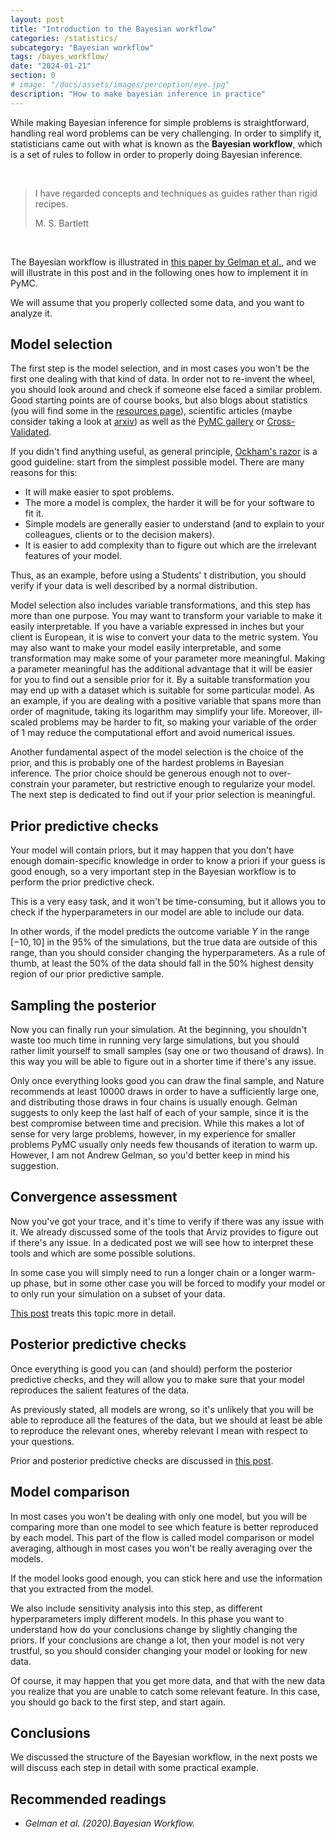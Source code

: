 ```yaml
---
layout: post
title: "Introduction to the Bayesian workflow"
categories: /statistics/
subcategory: "Bayesian workflow"
tags: /bayes_workflow/
date: "2024-01-21"
section: 0
# image: "/docs/assets/images/perception/eye.jpg"
description: "How to make bayesian inference in practice"
---
```


While making Bayesian inference for simple problems is straightforward,
handling real word problems can be very challenging.
In order to simplify it, statisticians came out with what is known as the
**Bayesian workflow**, which is a set of rules to follow in order to
properly doing Bayesian inference.

<br>

> I have regarded concepts and techniques as guides rather than rigid recipes.
> 
> M. S. Bartlett

<br>

The Bayesian workflow is illustrated in [this paper by Gelman et al.](http://www.stat.columbia.edu/~gelman/research/unpublished/Bayesian_Workflow_article.pdf),
and we will illustrate in this post and in the following ones how to implement
it in PyMC.

We will assume that you properly collected some data, and you want to analyze it.

## Model selection

The first step is the model selection, and in most cases you won't be
the first one dealing with that kind of data.
In order not to re-invent the wheel, you should look around and check if someone
else faced a similar problem. Good starting points are of course books,
but also blogs about statistics
(you will find some in the [resources page](/links)),
scientific articles (maybe consider taking a look at [arxiv](https://arxiv.org/)) as well as the [PyMC gallery](https://www.pymc.io/projects/examples/en/latest/gallery.html) or [Cross-Validated](https://stats.stackexchange.com/).

If you didn't find anything useful, as general principle, [Ockham's razor](https://en.wikipedia.org/wiki/Occam%27s_razor) is a good guideline: start from the
simplest possible model.
There are many reasons for this:
- It will make easier to spot problems.
- The more a model is complex, the harder it will be for your software to fit it.
- Simple models are generally easier to understand (and to explain to your colleagues, clients or to the decision makers).
- It is easier to add complexity than to figure out which are the irrelevant features of your model.

Thus, as an example, before using a Students' t distribution, you should verify
if your data is well described by a normal distribution.

Model selection also includes variable transformations, and this step has more than
one purpose.
You may want to transform your variable to make it easily interpretable.
If you have a variable expressed in inches but your client is European, it is wise
to convert your data to the metric system.
You may also want to make your model easily interpretable, and
some transformation may make some of your parameter more meaningful.
Making a parameter meaningful has the additional advantage that it will
be easier for you to find out a sensible prior for it.
By a suitable transformation you may end up with a dataset which is
suitable for some particular model.
As an example, if you are dealing with a positive variable that spans
more than order of magnitude, taking its logarithm may simplify your life.
Moreover, ill-scaled problems may be harder to fit, so making your
variable of the order of 1 may reduce the computational effort and avoid numerical
issues.

Another fundamental aspect of the model selection is the choice of the prior,
and this is probably one of the hardest problems in Bayesian inference.
The prior choice should be generous enough not to over-constrain your
parameter, but restrictive enough to regularize your model.
The next step is dedicated to find out if your prior selection
is meaningful.

## Prior predictive checks

Your model will contain priors, but it may happen that you don't
have enough domain-specific
knowledge in order to know a priori if your guess is good enough,
so a very important step in the Bayesian workflow is to perform the
prior predictive check.

This is a very easy task, and it won't be time-consuming,
but it allows you to check if the hyperparameters in our model
are able to include our data. 

In other words, if the model predicts the outcome variable $Y$ in the range $[-10, 10]$ 
in the 95% of the simulations, but the true data are outside of this range, than you
should consider changing the hyperparameters.
As a rule of thumb, at least the 50% of the data should fall in the 50% highest density region of our prior predictive sample.

## Sampling the posterior

Now you can finally run your simulation. At the beginning, you shouldn't waste
too much time in running very large simulations, but you should rather limit
yourself to small samples (say one or two thousand of draws).
In this way you will be able to figure out in a shorter time if there's any issue.

Only once everything looks good you can draw the final sample,
and Nature recommends at least 10000 draws in order to have a sufficiently large one,
and distributing those draws in four chains is usually enough. 
Gelman suggests to only keep the last half of each of your sample,
since it is the best compromise between time and precision.
While this makes a lot of sense for very large problems, however,
in my experience for smaller problems PyMC usually only needs few thousands of iteration
to warm up.
However, I am not Andrew Gelman, so you'd better keep in mind his suggestion.

## Convergence assessment

Now you've got your trace, and it's time to verify if there was any issue with it.
We already discussed some of the tools that Arviz provides to figure
out if there's any issue. In a dedicated post we will see how to interpret
these tools and which are some possible solutions.

In some case you will simply need to run a longer chain or a longer warm-up
phase, but in some other case you will be forced to modify your model
or to only run your simulation on a subset of your data.

[This post](/statistics/trace_inspection) treats this topic more
in detail.

## Posterior predictive checks

Once everything is good you can (and should) perform the posterior predictive checks,
and they will allow you to make sure that your model reproduces
the salient features of the data.

As previously stated, all models are wrong, so it's unlikely that you will be able
to reproduce all the features of the data, 
but we should at least be able to reproduce the relevant ones,
whereby relevant I mean with respect to your questions.

Prior and posterior predictive checks
are discussed in [this post](/statistics/predictive_checks).

## Model comparison

In most cases you won't be dealing with only one model,
but you will be comparing more than one model to see which feature
is better reproduced by each model.
This part of the flow is called model comparison or model averaging,
although in most cases you won't be really averaging over the models.

If the model looks good enough, you can stick here and use the information
that you extracted from the model.

We also include sensitivity analysis into this step, as different
hyperparameters imply different models.
In this phase you want to understand how do your conclusions
change by slightly changing the priors.
If your conclusions are change a lot, then your model is not very trustful,
so you should consider changing your model or looking for new data.

Of course, it may happen that you get more data,
and that with the new data you realize that you are unable to catch some
relevant feature.
In this case, you should go back to the first step, and start again.

## Conclusions

We discussed the structure of the Bayesian workflow, in the next posts
we will discuss each step in detail with some practical example.


## Recommended readings
- <cite>Gelman et al. (2020).Bayesian Workflow.
</cite>
